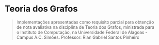 # Teoria dos Grafos
> Implementações apresentadas como requisito parcial para obtenção de nota avaliativa na disciplina de Teoria dos Grafos, ministrada para o Instituto de Computação, na Universidade Federal de Alagoas - Campus A.C. Simões.  Professor: Rian Gabriel Santos Pinheiro
